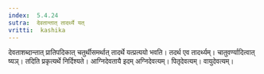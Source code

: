 ```yaml
---
index:  5.4.24
sutra:  देवतान्तात् तादर्थ्ये यत्
vritti:  kashika 
---
```


देवताशब्दान्तात् प्रातिपदिकात् चतुर्थीसमर्थात् तादर्थे यत्प्रत्ययो भवति। तदर्थ एव तादर्थ्यम्। चातुवर्ण्यादित्वात् ष्यञ्। तदिति प्रकृत्यर्थे निर्दिश्यते। आग्निदेवतायै इदम् अग्निदेवत्यम्। पितृदेवत्यम्। वायुदेवत्यम्।

